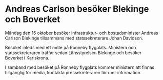 # Andreas Carlson besöker Blekinge och Boverket

Måndag den 16 oktober besöker infrastruktur- och bostadsminister Andreas Carlson Blekinge tillsammans med statssekreterare Johan Davidson.

Besöket inleds med ett möte på Ronneby flygplats. Ministern och statssekreteraren träffar sedan Länsstyrelsen Blekinge och besöker Boverket i Karlskrona.

I samband med besöket på Ronneby flygplats kommer ministern att finnas tillgänglig för media, kontakta pressekreteraren för mer information.
